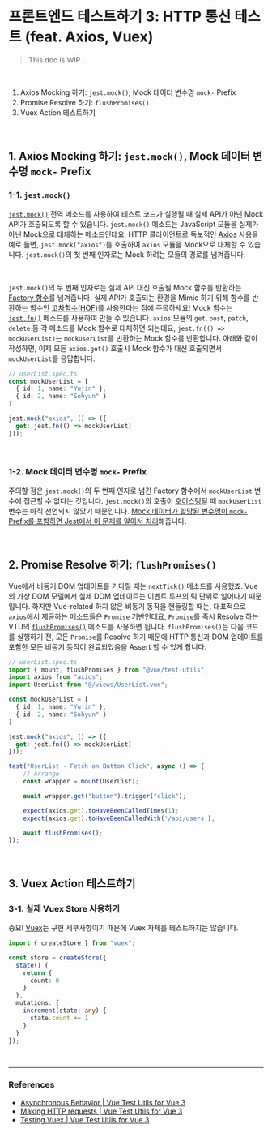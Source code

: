 # 프론트엔드 테스트하기 3: HTTP 통신 테스트 (feat. Axios, Vuex)

> This doc is WIP ..

<br>

1. Axios Mocking 하기: `jest.mock()`, Mock 데이터 변수명 `mock-` Prefix
2. Promise Resolve 하기: `flushPromises()`
3. Vuex Action 테스트하기

<br>

## 1. Axios Mocking 하기: `jest.mock()`, Mock 데이터 변수명 `mock-` Prefix

### 1-1. `jest.mock()`

[`jest.mock()`](https://jestjs.io/docs/mock-functions#mocking-modules) 전역 메소드를 사용하여 테스트 코드가 실행될 때 실제 API가 아닌 Mock API가 호출되도록 할 수 있습니다. `jest.mock()` 메소드는 JavaScript 모듈을 실제가 아닌 Mock으로 대체하는 메소드인데요, HTTP 클라이언트로 독보적인 [Axios](https://axios-http.com/docs/intro) 사용을 예로 들면, `jest.mock("axios")`를 호출하여 `axios` 모듈을 Mock으로 대체할 수 있습니다. `jest.mock()`의 첫 번째 인자로는 Mock 하려는 모듈의 경로를 넘겨줍니다.

<br>

`jest.mock()`의 두 번째 인자로는 실제 API 대신 호출될 Mock 함수를 반환하는 [Factory 함수](https://medium.com/javascript-scene/javascript-factory-functions-with-es6-4d224591a8b1)를 넘겨줍니다. 실제 API가 호출되는 환경을 Mimic 하기 위해 함수를 반환하는 함수인 [고차함수(HOF)](https://en.wikipedia.org/wiki/Higher-order_function)를 사용한다는 점에 주목하세요! Mock 함수는 [`jest.fn()`](https://jestjs.io/docs/mock-functions#mock-implementations) 메소드를 사용하여 만들 수 있습니다. `axios` 모듈의 `get`, `post`, `patch`, `delete` 등 각 메소드를 Mock 함수로 대체하면 되는데요, `jest.fn(() => mockUserList)`는 `mockUserList`를 반환하는 Mock 함수를 반환합니다. 아래와 같이 작성하면, 이제 모든 `axios.get()` 호출시 Mock 함수가 대신 호출되면서 `mockUserList`를 응답합니다.

```typescript
// userList.spec.ts
const mockUserList = [
  { id: 1, name: "Yujin" },
  { id: 2, name: "Sohyun" }
]

jest.mock("axios", () => ({
  get: jest.fn(() => mockUserList)
}));
```

<br>

### 1-2. Mock 데이터 변수명 `mock-` Prefix

주의할 점은 `jest.mock()`의 두 번째 인자로 넘긴 Factory 함수에서 `mockUserList` 변수에 접근할 수 없다는 것입니다. `jest.mock()`의 호출이 [호이스팅](https://developer.mozilla.org/en-US/docs/Glossary/Hoisting)될 때 `mockUserList` 변수는 아직 선언되지 않았기 때문입니다. [Mock 데이터가 할당된 변수명이 `mock-` Prefix를 포함하면 Jest에서 이 문제를 알아서 처리](https://jestjs.io/docs/es6-class-mocks#calling-jestmock-with-the-module-factory-parameter)해줍니다.

<br>

## 2. Promise Resolve 하기: `flushPromises()`

Vue에서 비동기 DOM 업데이트를 기다릴 때는 `nextTick()` 메소드를 사용했죠. Vue의 가상 DOM 모델에서 실제 DOM 업데이트는 이벤트 루프의 틱 단위로 일어나기 때문입니다. 하지만 Vue-related 하지 않은 비동기 동작을 핸들링할 때는, 대표적으로 `axios`에서 제공하는 메소드들은 `Promise` 기반인데요, `Promise`를 즉시 Resolve 하는 VTU의 [`flushPromises()`](https://next.vue-test-utils.vuejs.org/api/#flushpromises) 메소드를 사용하면 됩니다. `flushPromises()`는 다음 코드를 실행하기 전, 모든 `Promise`를 Resolve 하기 때문에 HTTP 통신과 DOM 업데이트를 포함한 모든 비동기 동작이 완료되었음을 Assert 할 수 있게 합니다.

```typescript
// userList.spec.ts
import { mount, flushPromises } from "@vue/test-utils";
import axios from "axios";
import UserList from "@/views/UserList.vue";

const mockUserList = [
  { id: 1, name: "Yujin" },
  { id: 2, name: "Sohyun" }
]

jest.mock("axios", () => ({
  get: jest.fn(() => mockUserList)
}));

test("UserList - Fetch on Button Click", async () => {
	// Arrange
	const wrapper = mount(UserList);

	await wrapper.get("button").trigger("click");

	expect(axios.get).toHaveBeenCalledTimes(1);
	expect(axios.get).toHaveBeenCalledWith('/api/users');

	await flushPromises();
});
```

<br>

## 3. Vuex Action 테스트하기

### 3-1. 실제 Vuex Store 사용하기

중요! [Vuex](https://next.vuex.vuejs.org/)는 구현 세부사항이기 때문에 Vuex 자체를 테스트하지는 않습니다.

```typescript
import { createStore } from "vuex";

const store = createStore({
  state() {
    return {
      count: 0
    }
  },
  mutations: {
    increment(state: any) {
      state.count += 1
    }
  }
});
```

<br>

---

### References

- [Asynchronous Behavior | Vue Test Utils for Vue 3](https://next.vue-test-utils.vuejs.org/guide/advanced/async-suspense.html)
- [Making HTTP requests | Vue Test Utils for Vue 3](https://next.vue-test-utils.vuejs.org/guide/advanced/http-requests.html)
- [Testing Vuex | Vue Test Utils for Vue 3](https://next.vue-test-utils.vuejs.org/guide/advanced/vuex.html)
